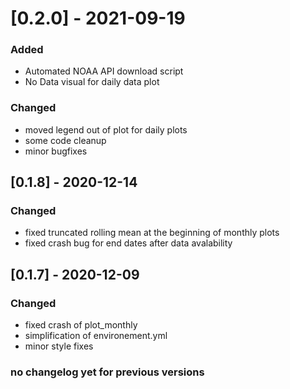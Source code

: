 # [0.2.0] - 2021-09-19

### Added
* Automated NOAA API download script
* No Data visual for daily data plot
### Changed
* moved legend out of plot for daily plots
* some code cleanup
*  minor bugfixes

## [0.1.8] - 2020-12-14
### Changed
- fixed truncated rolling mean at the beginning of monthly plots
- fixed crash bug for end dates after data avalability

## [0.1.7] - 2020-12-09
### Changed
- fixed crash of plot_monthly
- simplification of environement.yml
- minor style fixes

### no changelog yet for previous versions
